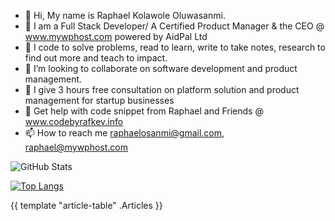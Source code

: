 - 👋 Hi, My name is Raphael Kolawole Oluwasanmi.
- 🌱 I am a Full Stack Developer/ A Certified Product Manager & the CEO @ www.mywphost.com powered by AidPal Ltd 
- 👀 I code to solve problems, read to learn, write to take notes, research to find out more and teach to impact.
- 💞️ I’m looking to collaborate on software development and product management.
- 👋 I give 3 hours free consultation on platform solution and product management for startup businesses
- 👀 Get help with code snippet from Raphael and Friends @ www.codebyrafkev.info
- 📫 How to reach me raphaelosanmi@gmail.com, raphael@mywphost.com

![GitHub Stats](https://github-readme-stats.vercel.app/api?username=Rafkev&theme=radical)

[![Top Langs](https://github-readme-stats.vercel.app/api/top-langs/?username=Rafkev)](https://github.com/anuraghazra/github-readme-stats)


{{ template "article-table" .Articles }}





<!---
Rafkev/Rafkev is a ✨ special ✨ repository because its `README.md` (this file) appears on your GitHub profile.
You can click the Preview link to take a look at your changes.
--->
